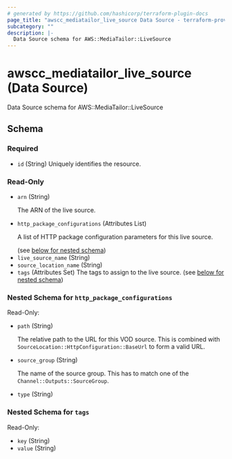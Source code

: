 ```yaml
---
# generated by https://github.com/hashicorp/terraform-plugin-docs
page_title: "awscc_mediatailor_live_source Data Source - terraform-provider-awscc"
subcategory: ""
description: |-
  Data Source schema for AWS::MediaTailor::LiveSource
---
```


# awscc_mediatailor_live_source (Data Source)

Data Source schema for AWS::MediaTailor::LiveSource



<!-- schema generated by tfplugindocs -->
## Schema

### Required

- `id` (String) Uniquely identifies the resource.

### Read-Only

- `arn` (String) <p>The ARN of the live source.</p>
- `http_package_configurations` (Attributes List) <p>A list of HTTP package configuration parameters for this live source.</p> (see [below for nested schema](#nestedatt--http_package_configurations))
- `live_source_name` (String)
- `source_location_name` (String)
- `tags` (Attributes Set) The tags to assign to the live source. (see [below for nested schema](#nestedatt--tags))

<a id="nestedatt--http_package_configurations"></a>
### Nested Schema for `http_package_configurations`

Read-Only:

- `path` (String) <p>The relative path to the URL for this VOD source. This is combined with <code>SourceLocation::HttpConfiguration::BaseUrl</code> to form a valid URL.</p>
- `source_group` (String) <p>The name of the source group. This has to match one of the <code>Channel::Outputs::SourceGroup</code>.</p>
- `type` (String)


<a id="nestedatt--tags"></a>
### Nested Schema for `tags`

Read-Only:

- `key` (String)
- `value` (String)
